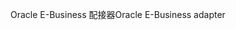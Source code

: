 <span data-ttu-id="1fd38-101">Oracle E-Business 配接器</span><span class="sxs-lookup"><span data-stu-id="1fd38-101">Oracle E-Business adapter</span></span>
